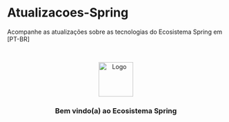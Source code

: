 # Atualizacoes-Spring

Acompanhe as atualizações sobre as tecnologias do Ecosistema Spring em [PT-BR] 

<br />
<p align="center">
  <a href="https://github.com/othneildrew/Best-README-Template">
    <img src="images/logo.png" alt="Logo" width="80" height="80">
  </a>

  <h3 align="center">Bem vindo(a) ao Ecosistema Spring</h3>
